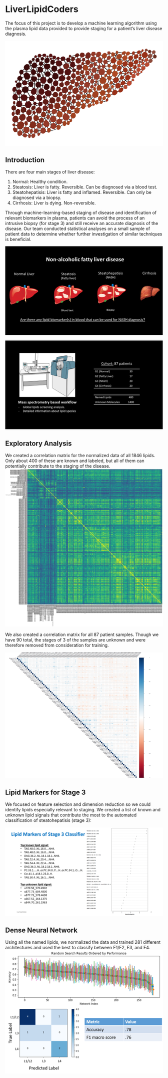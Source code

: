 # LiverLipidCoders
The focus of this project is to develop a machine learning algorithm using the plasma lipid data provided to provide staging for a patient’s liver disease diagnosis. 

![Logo](./pix/liver_neuralnet.png "Logo")

## Introduction
There are four main stages of liver disease:
  1. Normal: Healthy condition.
  2. Steatosis: Liver is fatty. Reversible. Can be diagnosed via a blood test.
  3. Steatohepatisis: Liver is fatty and inflamed. Reversible. Can only be diagnosed via a biopsy.
  4. Cirrhosis: Liver is dying. Non-reversible.
  
Through machine-learning-based staging of disease and identification of relevant biomarkers in plasma, patients can avoid the process of an intrusive biopsy (for stage 3) and still receive an accurate diagnosis of the disease. Our team conducted statistical analyses on a small sample of patient data to determine whether further investigation of similar techniques is beneficial.


![Stages of Liver Disease](./pix/Slide1.PNG "Stages of Liver Disease")

![The Cohort](./pix/Slide2.PNG "The Cohort")

## Exploratory Analysis
We created a correlation matrix for the normalized data of all 1846 lipids. Only about 400 of these are known and labeled, but all of them can potentially contribute to the staging of the disease.
![The Correlation Matrix of 1846 Lipids](./pix/correlation_matrix_normed_data.png "The Correlation Matix of 1846 Lipids")

We also created a correlation matrix for all 87 patient samples. Though we have 90 total, the stages of 3 of the samples are unknown and were therefore removed from consideration for training.

![The Correlation Matrix of 87 samples](./pix/cormatRF.png "The Correlation Matrix of 87 samples")

## Lipid Markers for Stage 3
We focused on feature selection and dimension reduction so we could identify lipids especially relevant to staging. We created a list of known and unknown lipid signals that contribute the most to the automated classification of steatohepatisis (stage 3):

![Lipid Markers of Stage 3 Classifier](./RandomForest/Capture.PNG "Lipid Markers of Stage 3 Classifer")

## Dense Neural Network
Using all the named lipids, we normalized the data and trained 281 different architectures and used the best to classify between F1/F2, F3, and F4.
![Neural Network Summary](./NeuralNetwork/DNN_Summary.png "Neural Network Search")
